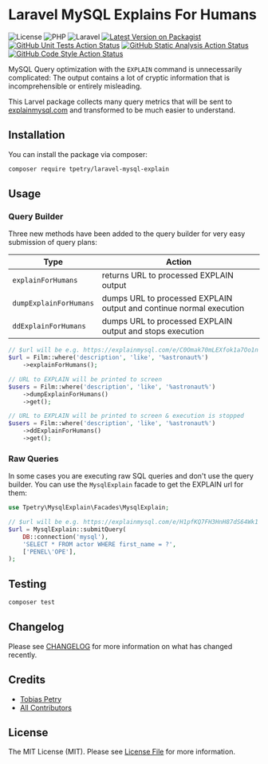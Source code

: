 # Laravel MySQL Explains For Humans

![License][icon-license]
![PHP][icon-php]
![Laravel][icon-laravel]
[![Latest Version on Packagist][icon-version]][href-version]
[![GitHub Unit Tests Action Status][icon-tests]][href-tests]
[![GitHub Static Analysis Action Status][icon-staticanalysis]][href-staticanalysis]
[![GitHub Code Style Action Status][icon-codestyle]][href-codestyle]

MySQL Query optimization with the `EXPLAIN` command is unnecessarily complicated: The output contains a lot of cryptic information that is incomprehensible or entirely misleading.

This Larvel package collects many query metrics that will be sent to [explainmysql.com](https://explainmysql.com) and transformed to be much easier to understand.

## Installation

You can install the package via composer:

```bash
composer require tpetry/laravel-mysql-explain
```

## Usage

### Query Builder

Three new methods have been added to the query builder for very easy submission of query plans: 

| Type                   | Action                                                              |
|------------------------|---------------------------------------------------------------------|
| `explainForHumans`     | returns URL to processed EXPLAIN output                             |
| `dumpExplainForHumans` | dumps URL to processed EXPLAIN output and continue normal execution |
| `ddExplainForHumans`   | dumps URL to processed EXPLAIN output and stops execution           |


```php
// $url will be e.g. https://explainmysql.com/e/C0Omak70mLEXfok1a7Oo1n
$url = Film::where('description', 'like', '%astronaut%')
    ->explainForHumans();

// URL to EXPLAIN will be printed to screen
$users = Film::where('description', 'like', '%astronaut%')
    ->dumpExplainForHumans()
    ->get();

// URL to EXPLAIN will be printed to screen & execution is stopped
$users = Film::where('description', 'like', '%astronaut%')
    ->ddExplainForHumans()
    ->get();
```

### Raw Queries

In some cases you are executing raw SQL queries and don't use the query builder. You can use the `MysqlExplain` facade to get the EXPLAIN url for them:

```php
use Tpetry\MysqlExplain\Facades\MysqlExplain;

// $url will be e.g. https://explainmysql.com/e/H1pfKQ7FH3HnH87dS64Wk1
$url = MysqlExplain::submitQuery(
    DB::connection('mysql'),
    'SELECT * FROM actor WHERE first_name = ?',
    ['PENEL\'OPE'],
);
```

## Testing

```bash
composer test
```

## Changelog

Please see [CHANGELOG](CHANGELOG.md) for more information on what has changed recently.

## Credits

- [Tobias Petry](https://github.com/tpetry)
- [All Contributors](../../contributors)

## License

The MIT License (MIT). Please see [License File](LICENSE.md) for more information.

[href-codestyle]: https://github.com/tpetry/laravel-mysql-explain/actions/workflows/code-style.yml
[href-staticanalysis]: https://github.com/tpetry/laravel-mysql-explain/actions/workflows/static-analysis.yml
[href-tests]: https://github.com/tpetry/laravel-mysql-explain/actions/workflows/unit-tests.yml
[href-version]: https://packagist.org/packages/tpetry/laravel-mysql-explain
[icon-laravel]: https://img.shields.io/badge/Laravel-6.*--11.*-blue
[icon-license]: https://img.shields.io/github/license/tpetry/laravel-mysql-explain?color=blue&label=License
[icon-codestyle]: https://img.shields.io/github/actions/workflow/status/tpetry/laravel-mysql-explain/code-style.yml?label=Code%20Style
[icon-php]: https://img.shields.io/packagist/php-v/tpetry/laravel-mysql-explain?color=blue&label=PHP
[icon-staticanalysis]: https://img.shields.io/github/actions/workflow/status/tpetry/laravel-mysql-explain/static-analysis.yml?label=Static%20Analysis
[icon-tests]: https://img.shields.io/github/actions/workflow/status/tpetry/laravel-mysql-explain/unit-tests.yml?label=Tests
[icon-version]: https://img.shields.io/packagist/v/tpetry/laravel-mysql-explain.svg?label=Packagist



